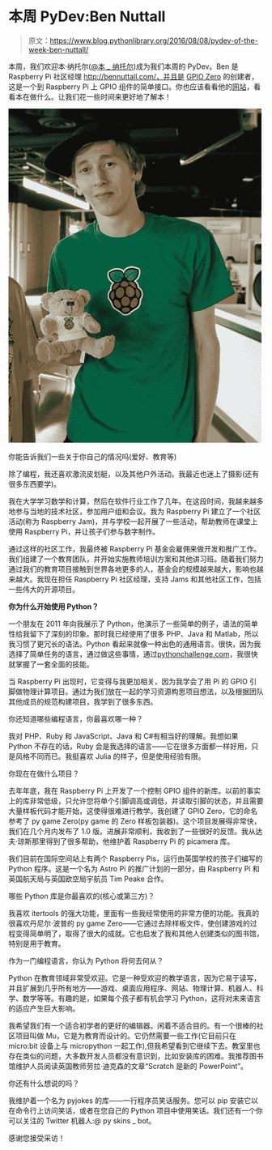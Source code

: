 # 本周 PyDev:Ben Nuttall

> 原文：<https://www.blog.pythonlibrary.org/2016/08/08/pydev-of-the-week-ben-nuttall/>

本周，我们欢迎本·纳托尔([@本 _ 纳托尔](https://twitter.com/ben_nuttall))成为我们本周的 PyDev。Ben 是 Raspberry Pi 社区经理 http://bennuttall.com/，并且是 [GPIO Zero](https://pypi.python.org/pypi/gpiozero) 的创建者，这是一个到 Raspberry Pi 上 GPIO 组件的简单接口。你也应该看看他的[网站](http://bennuttall.com/)，看看本在做什么。让我们花一些时间来更好地了解本！

![ben-nuttall-firstbuild (copy)](img/578ac232f3d85cfeed31c37976152c26.png)

你能告诉我们一些关于你自己的情况吗(爱好、教育等)

除了编程，我还喜欢激流皮划艇，以及其他户外活动。我最近也迷上了摄影(还有很多东西要学)。

我在大学学习数学和计算，然后在软件行业工作了几年。在这段时间，我越来越多地参与当地的技术社区，参加用户组和会议。我为 Raspberry Pi 建立了一个社区活动(称为 Raspberry Jam)，并与学校一起开展了一些活动，帮助教师在课堂上使用 Raspberry Pi，并让孩子们参与数字制作。

通过这样的社区工作，我最终被 Raspberry Pi 基金会雇佣来做开发和推广工作。我们组建了一个教育团队，并开始实施教师培训方案和其他讲习班。随着我们努力通过我们的教育项目接触到世界各地更多的人，基金会的规模越来越大，影响也越来越大。我现在担任 Raspberry Pi 社区经理，支持 Jams 和其他社区工作，包括一些伟大的开源项目。

**你为什么开始使用 Python？**

一个朋友在 2011 年向我展示了 Python，他演示了一些简单的例子，语法的简单性给我留下了深刻的印象。那时我已经使用了很多 PHP、Java 和 Matlab，所以我习惯了更冗长的语法。Python 看起来就像一种出色的通用语言。很快，因为我选择了简单任务的语言，通过做这些事情，通过[pythonchallenge.com](http://pythonchallenge.com)，我很快就掌握了一套全面的技能。

当 Raspberry Pi 出现时，它变得与我更加相关，因为我学会了用 Pi 的 GPIO 引脚做物理计算项目。通过为我们放在一起的学习资源构思项目想法，以及根据团队其他成员的规范构建项目，我学到了很多东西。

你还知道哪些编程语言，你最喜欢哪一种？

我对 PHP、Ruby 和 JavaScript、Java 和 C#有相当好的理解。我想如果 Python 不存在的话，Ruby 会是我选择的语言——它在很多方面都一样好用，只是风格不同而已。我挺喜欢 Julia 的样子，但是使用经验有限。

你现在在做什么项目？

去年年底，我在 Raspberry Pi 上开发了一个控制 GPIO 组件的新库。以前的事实上的库非常低级，只允许您将单个引脚调高或调低，并读取引脚的状态，并且需要大量样板代码才能开始，这使得很难进行教学。我创建了 GPIO Zero，它的命名参考了 py game Zero(py game 的 Zero 样板包装器)。这个项目发展得非常快，我们在几个月内发布了 1.0 版。进展非常顺利，我收到了一些很好的反馈。我从达夫·琼斯那里得到了很多帮助，他维护着 Raspberry Pi 的 picamera 库。

我们目前在国际空间站上有两个 Raspberry Pis，运行由英国学校的孩子们编写的 Python 程序。这是一个名为 Astro Pi 的推广计划的一部分，由 Raspberry Pi 和英国航天局与英国欧空局宇航员 Tim Peake 合作。

哪些 Python 库是你最喜欢的(核心或第三方)？

我喜欢 itertools 的强大功能，里面有一些我经常使用的非常方便的功能。我真的很喜欢丹尼尔·波普的 py game Zero——它通过去除样板文件，使创建游戏的过程变得简单明了，取得了很大的成就。它也启发了我和其他人创建类似的图书馆，特别是用于教育。

作为一门编程语言，你认为 Python 将何去何从？

Python 在教育领域非常受欢迎。它是一种受欢迎的教学语言，因为它易于读写，并且扩展到几乎所有地方——游戏、桌面应用程序、网站、物理计算、机器人、科学、数学等等。有趣的是，如果每个孩子都有机会学习 Python，这将对未来语言的适应产生巨大影响。

我希望我们有一个适合初学者的更好的编辑器。闲着不适合目的。有一个很棒的社区项目叫做 Mu，它是为教育而设计的。它仍然需要一些工作(它目前只在 micro:bit 设备上与 micropython 一起工作),但我希望看到它继续下去。教室里也存在类似的问题，大多数开发人员都没有意识到，比如安装库的困难。我推荐图书馆维护人员阅读英国教师劳拉·迪克森的文章“Scratch 是新的 PowerPoint”。

你还有什么想说的吗？

我维护着一个名为 pyjokes 的库——一行程序员笑话服务。您可以 pip 安装它以在命令行上访问笑话，或者在您自己的 Python 项目中使用笑话。我们还有一个你可以关注的 Twitter 机器人:@ py skins _ bot。

感谢您接受采访！